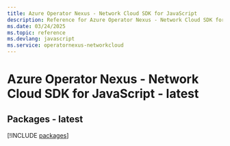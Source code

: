 ```yaml
---
title: Azure Operator Nexus - Network Cloud SDK for JavaScript
description: Reference for Azure Operator Nexus - Network Cloud SDK for JavaScript
ms.date: 03/24/2025
ms.topic: reference
ms.devlang: javascript
ms.service: operatornexus-networkcloud
---
```

# Azure Operator Nexus - Network Cloud SDK for JavaScript - latest
## Packages - latest
[!INCLUDE [packages](operator-nexus---network-cloud-index.md)]